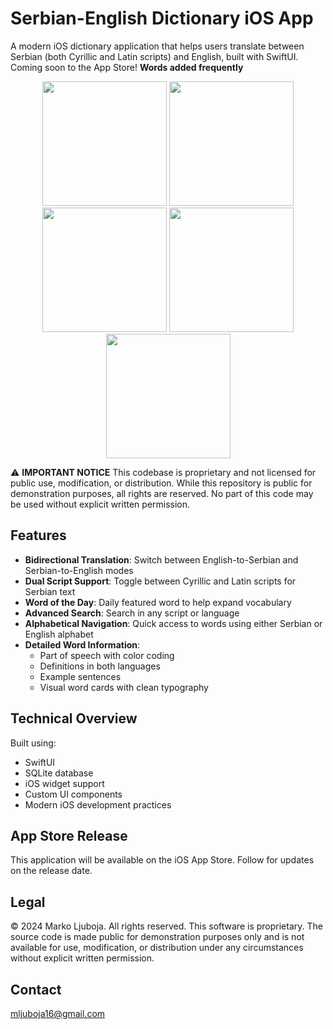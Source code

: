 # Serbian-English Dictionary iOS App

A modern iOS dictionary application that helps users translate between Serbian (both Cyrillic and Latin scripts) and English, built with SwiftUI. Coming soon to the App Store!
**Words added frequently**

<p align="center">
  <img src="https://github.com/user-attachments/assets/93028b7a-18e3-4d3c-b869-90be806e7a37" width="199" />
  <img src="https://github.com/user-attachments/assets/880e563c-1676-403d-98ad-c2c5e25429cb" width="199" />
  <img src="https://github.com/user-attachments/assets/943f14ca-f242-49f4-b128-bc92d2fe4a56" width="199" />
  <img src="https://github.com/user-attachments/assets/c7fbd0ac-89c4-4a0f-877f-5e0b8f142053" width="199" />
  <img src="https://github.com/user-attachments/assets/c93347fc-b36b-4b32-bd98-293daa908e32" width="199" />
</p>


⚠️ **IMPORTANT NOTICE**
This codebase is proprietary and not licensed for public use, modification, or distribution. While this repository is public for demonstration purposes, all rights are reserved. No part of this code may be used without explicit written permission.


## Features
- **Bidirectional Translation**: Switch between English-to-Serbian and Serbian-to-English modes
- **Dual Script Support**: Toggle between Cyrillic and Latin scripts for Serbian text
- **Word of the Day**: Daily featured word to help expand vocabulary
- **Advanced Search**: Search in any script or language
- **Alphabetical Navigation**: Quick access to words using either Serbian or English alphabet
- **Detailed Word Information**: 
  - Part of speech with color coding
  - Definitions in both languages
  - Example sentences
  - Visual word cards with clean typography

## Technical Overview

Built using:
- SwiftUI
- SQLite database
- iOS widget support
- Custom UI components
- Modern iOS development practices

## App Store Release

This application will be available on the iOS App Store. Follow for updates on the release date.

## Legal

© 2024 Marko Ljuboja. All rights reserved. 
This software is proprietary. The source code is made public for demonstration purposes only and is not available for use, modification, or distribution under any circumstances without explicit written permission.

## Contact

mljuboja16@gmail.com
